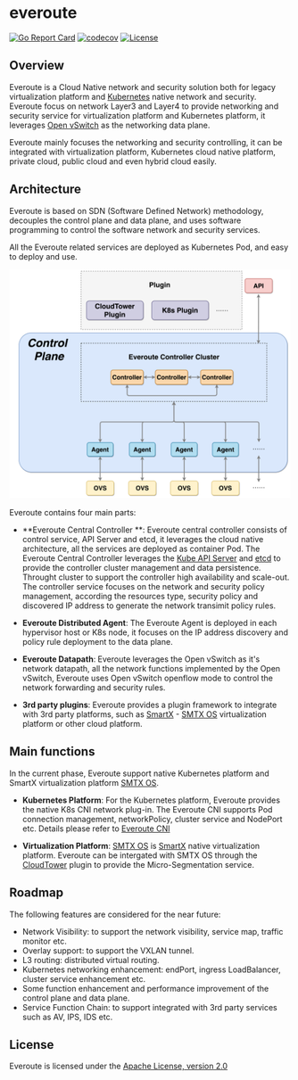 # everoute

[![Go Report Card](https://goreportcard.com/badge/github.com/everoute/everoute)](https://goreportcard.com/report/github.com/everoute/everoute)
[![codecov](https://codecov.io/gh/everoute/everoute/branch/main/graph/badge.svg)](https://codecov.io/gh/everoute/everoute)
[![License](https://img.shields.io/badge/license-Apache%202.0-brightgreen.svg)](https://github.com/everoute/everoute/blob/main/LICENSE)

## Overview

Everoute is a Cloud Native network and security solution both for legacy
virtualization platform and [Kubernetes](https://kubernetes.io) native network
and security. Everoute focus on network Layer3 and Layer4 to provide networking
and security service for virtualization platform and Kubernetes platform, it
leverages [Open vSwitch](https://www.openvswitchd.org/) as the networking data
plane.

Everoute mainly focuses the networking and security controlling, it can be
integrated with virtualization platform, Kubernetes cloud native platform,
private cloud, public cloud and even hybrid cloud easily.

## Architecture

Everoute is based on SDN (Software Defined Network) methodology, decouples
the control plane and data plane, and uses software programming to control the
software network and security services.

All the Everoute related services are deployed as Kubernetes Pod, and easy
to deploy and use.

<p align='center'>
<img src="docs/assets/everoute_arch.svg.png" width="550" alt="Everoute Architecture">
</p>

Everoute contains four main parts:

* **Everoute Central Controller **: Everoute central controller consists of
control service, API Server and etcd, it leverages the cloud native
architecture, all the services are deployed as container Pod. The Everoute
Central Controller leverages the [Kube API Server](https://github.com/kubernetes/apiserver)
and [etcd](https://etcd.io) to provide the controller cluster management and
data persistence. Throught cluster to support the controller high availability
and scale-out. The controller service focuses on the network and security policy
management, according the resources type, security policy and discovered IP
address to generate the network transimit policy rules.

* **Everoute Distributed Agent**: The Everoute Agent is deployed in each
hypervisor host or K8s node, it focuses on the IP address discovery and policy
rule deployment to the data plane.

* **Everoute Datapath**: Everoute leverages the Open vSwitch as it's network
datapath, all the network functions implemented by the Open vSwitch, Everoute
uses Open vSwitch openflow mode to control the network forwarding and security
rules.

* **3rd party plugins**: Everoute provides a plugin framework to integrate
with 3rd party platforms, such as [SmartX](https://www.smartx.com) -
[SMTX OS](https://www.smartx.com/smtx-os) virtualization platform or other
cloud platform.


## Main functions

In the current phase, Everoute support native Kubernetes platform and
SmartX virtualization platform [SMTX OS](https://www.smartx.com/smtx-os).

* **Kubernetes Platform**: For the Kubernetes platform, Everoute provides
the native K8s CNI network plug-in. The Everoute CNI supports Pod connection
management, networkPolicy, cluster service and NodePort etc. Details please
refer to [Everoute CNI](https://github.com/everoute/everoute/blob/dev/docs/cni/README.md) 

* **Virtualization Platform**: [SMTX OS](https://www.smartx.com/smtx-os)
is [SmartX](https://www.smartx.com/) native virtualization platform.
Everoute can be intergated with SMTX OS through the
[CloudTower](https://www.smartx.com/cloud-tower) plugin to provide the
Micro-Segmentation service.

## Roadmap

The following features are considered for the near future:
* Network Visibility: to support the network visibility, service map, traffic
monitor etc.
* Overlay support: to support the VXLAN tunnel.
* L3 routing: distributed virtual routing.
* Kubernetes networking enhancement: endPort, ingress LoadBalancer, cluster
service enhancement etc.
* Some function enhancement and performance improvement of the control plane
and data plane.
* Service Function Chain: to support integrated with 3rd party services such
as AV, IPS, IDS etc.

## License

Everoute is licensed under the [Apache License, version 2.0](LICENSE)
